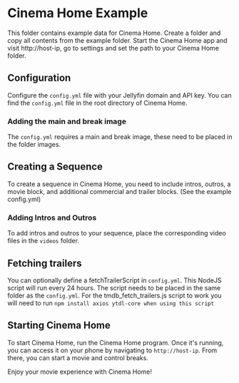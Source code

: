 # Cinema Home Example

This folder contains example data for Cinema Home. Create a folder and copy all contents from the example folder. Start the Cinema Home app and visit http://host-ip, go to settings and set the path to your Cinema Home folder.

## Configuration

Configure the `config.yml` file with your Jellyfin domain and API key. You can find the `config.yml` file in the root directory of Cinema Home.

### Adding the main and break image

The `config.yml` requires a main and break image, these need to be placed in the folder images.

## Creating a Sequence

To create a sequence in Cinema Home, you need to include intros, outros, a movie block, and additional commercial and trailer blocks. (See the example config.yml)

### Adding Intros and Outros

To add intros and outros to your sequence, place the corresponding video files in the `videos` folder.

## Fetching trailers

You can optionally define a fetchTrailerScript in `config.yml`. This NodeJS script will run every 24 hours. The script needs to be placed in the same folder as the `config.yml`.
For the tmdb_fetch_trailers.js script to work you will need to run `npm install axios ytdl-core when using this script`

## Starting Cinema Home

To start Cinema Home, run the Cinema Home program. Once it's running, you can access it on your phone by navigating to `http://host-ip`. From there, you can start a movie and control breaks.

Enjoy your movie experience with Cinema Home!
